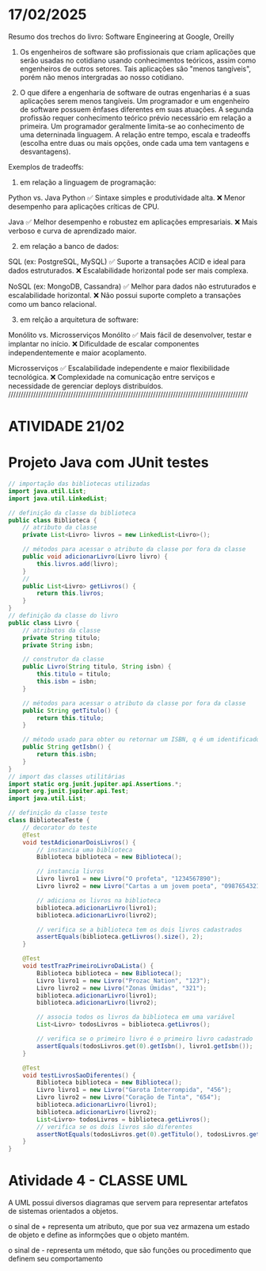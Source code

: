 # 17/02/2025

Resumo dos trechos do livro: Software Engineering at Google, Oreilly

1) Os engenheiros de software são profissionais que criam aplicações que serão usadas no cotidiano usando conhecimentos teóricos, assim como engenheiros de outros setores. Tais aplicações são "menos tangíveis", porém não menos intergradas ao nosso cotidiano. 

2) O que difere a engenharia de software de outras engenharias é a suas aplicações serem menos tangíveis. Um programador e um engenheiro de software possuem ênfases diferentes em suas atuações. A segunda profissão requer conhecimento teórico prévio necessário em relação a primeira. Um programador geralmente limita-se ao conhecimento de uma deterninada linguagem. A relação entre tempo, escala e tradeoffs (escolha entre duas ou mais opções, onde cada uma tem vantagens e desvantagens).

Exemplos de tradeoffs: 

1) em relação a linguagem de programação:

Python vs. Java
Python
✅ Sintaxe simples e produtividade alta.
❌ Menor desempenho para aplicações críticas de CPU.

Java
✅ Melhor desempenho e robustez em aplicações empresariais.
❌ Mais verboso e curva de aprendizado maior.

2) em relação a banco de dados:

SQL (ex: PostgreSQL, MySQL)
✅ Suporte a transações ACID e ideal para dados estruturados.
❌ Escalabilidade horizontal pode ser mais complexa.

NoSQL (ex: MongoDB, Cassandra)
✅ Melhor para dados não estruturados e escalabilidade horizontal.
❌ Não possui suporte completo a transações como um banco relacional.

3) em relção a arquitetura de software: 

Monólito vs. Microsserviços
Monólito
✅ Mais fácil de desenvolver, testar e implantar no início.
❌ Dificuldade de escalar componentes independentemente e maior acoplamento.

Microsserviços
✅ Escalabilidade independente e maior flexibilidade tecnológica.
❌ Complexidade na comunicação entre serviços e necessidade de gerenciar deploys distribuídos.
////////////////////////////////////////////////////////////////////////////////////////////////


# ATIVIDADE 21/02 

# Projeto Java com JUnit testes

```java
// importação das bibliotecas utilizadas 
import java.util.List;
import java.util.LinkedList;

// definição da classe da biblioteca
public class Biblioteca {
    // atributo da classe
    private List<Livro> livros = new LinkedList<Livro>();

    // métodos para acessar o atributo da classe por fora da classe
    public void adicionarLivro(Livro livro) {
        this.livros.add(livro);
    }
    // 
    public List<Livro> getLivros() {
        return this.livros;
    }
}
// definição da classe do livro
public class Livro {
    // atributos da classe
    private String titulo;
    private String isbn;

    // construtor da classe
    public Livro(String titulo, String isbn) {
        this.titulo = titulo;
        this.isbn = isbn;
    }

    // métodos para acessar o atributo da classe por fora da classe
    public String getTitulo() {
        return this.titulo;
    }

    // método usado para obter ou retornar um ISBN, q é um identificador único para livros
    public String getIsbn() {
        return this.isbn;
    }
}
// import das classes utilitárias
import static org.junit.jupiter.api.Assertions.*;
import org.junit.jupiter.api.Test;
import java.util.List;

// definição da classe teste
class BibliotecaTeste {
    // decorator do teste
    @Test
    void testAdicionarDoisLivros() {
        // instancia uma biblioteca
        Biblioteca biblioteca = new Biblioteca();

        // instancia livros
        Livro livro1 = new Livro("O profeta", "1234567890");
        Livro livro2 = new Livro("Cartas a um jovem poeta", "0987654321");

        // adiciona os livros na biblioteca
        biblioteca.adicionarLivro(livro1);
        biblioteca.adicionarLivro(livro2);

        // verifica se a biblioteca tem os dois livros cadastrados
        assertEquals(biblioteca.getLivros().size(), 2);
    }

    @Test
    void testTrazPrimeiroLivroDaLista() {
        Biblioteca biblioteca = new Biblioteca();
        Livro livro1 = new Livro("Prozac Nation", "123");
        Livro livro2 = new Livro("Zonas Úmidas", "321");
        biblioteca.adicionarLivro(livro1);
        biblioteca.adicionarLivro(livro2);

        // associa todos os livros da biblioteca em uma variável
        List<Livro> todosLivros = biblioteca.getLivros();

        // verifica se o primeiro livro é o primeiro livro cadastrado
        assertEquals(todosLivros.get(0).getIsbn(), livro1.getIsbn());
    }

    @Test
    void testLivrosSaoDiferentes() {
        Biblioteca biblioteca = new Biblioteca();
        Livro livro1 = new Livro("Garota Interrompida", "456");
        Livro livro2 = new Livro("Coração de Tinta", "654");
        biblioteca.adicionarLivro(livro1);
        biblioteca.adicionarLivro(livro2);
        List<Livro> todosLivros = biblioteca.getLivros();
        // verifica se os dois livros são diferentes
        assertNotEquals(todosLivros.get(0).getTitulo(), todosLivros.get(1).getTitulo());
    }
}
```

# Atividade 4 - CLASSE UML 
A UML possui diversos diagramas que servem para representar artefatos de sistemas orientados a objetos.

o sinal de + representa um atributo, que por sua vez armazena um estado de objeto e define as informções que o objeto mantém.

o sinal de - representa um método, que são funções ou procedimento que definem seu comportamento

